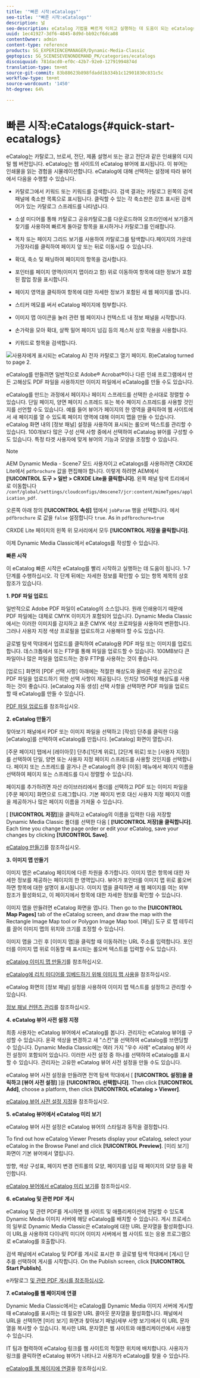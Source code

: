 ```yaml
---
title: '"빠른 시작:eCatalogs"'
seo-title: '"빠른 시작:eCatalogs"'
description: 널
seo-description: eCatalog 기법을 빠르게 익히고 실행하는 데 도움이 되는 eCatalogs 소개 및 빠른 시작
uuid: 1ec41927-3df6-4845-8d9d-bb92cf6dca08
contentOwner: admin
content-type: reference
products: SG_EXPERIENCEMANAGER/Dynamic-Media-Classic
geptopics: SG_SCENESEVENONDEMAND_PK/categories/ecatalogs
discoiquuid: 781dacd0-ef0c-42b7-92e0-12791994874d
translation-type: tm+mt
source-git-commit: 83b88623b898fdadd1b334b1c12901830c831c5c
workflow-type: tm+mt
source-wordcount: '1450'
ht-degree: 64%

---
```



# 빠른 시작:eCatalogs{#quick-start-ecatalogs}

eCatalog는 카탈로그, 브로셔, 전단, 제품 설명서 또는 광고 전단과 같은 인쇄물의 디지털 웹 버전입니다. eCatalog는 웹 사이트의 eCatalog 뷰어에 표시됩니다. 이 뷰어는 인쇄물을 읽는 경험을 시뮬레이션합니다. eCatalog에 대해 선택하는 설정에 따라 뷰어에서 다음을 수행할 수 있습니다.

* 카탈로그에서 키워드 또는 키워드를 검색합니다. 검색 결과는 카탈로그 왼쪽의 검색 패널에 축소판 목록으로 표시됩니다. 클릭할 수 있는 각 축소판은 강조 표시된 검색어가 있는 카탈로그 스프레드를 나타냅니다.

* 소셜 미디어를 통해 카탈로그 공유카탈로그를 다운로드하여 오프라인에서 보기즐겨찾기를 사용하여 빠르게 돌아갈 항목을 표시하거나 카탈로그를 인쇄합니다.
* 목차 또는 페이지 그리드 보기를 사용하여 카탈로그를 탐색합니다.페이지의 가운데 가장자리를 클릭하여 페이지 앞 또는 뒤로 이동시킬 수 있습니다.
* 확대, 축소 및 패닝하여 페이지의 항목을 검사합니다.
* 포인터를 페이지 영역(이미지 맵이라고 함) 위로 이동하여 항목에 대한 정보가 포함된 팝업 창을 표시합니다.
* 페이지 영역을 클릭하여 항목에 대한 자세한 정보가 포함된 새 웹 페이지를 엽니다.
* 스티커 메모를 써서 eCatalog 페이지에 첨부합니다.
* 이미지 맵 아이콘을 눌러 관련 웹 페이지나 컨텍스트 내 정보 패널을 시작합니다.
* 손가락을 모아 확대, 살짝 밀어 페이지 넘김 등의 제스처 상호 작용을 사용합니다.
* 키워드로 항목을 검색합니다.

![사용자에게 표시되는 eCatalog A) 전자 카탈로그 열기 페이지. B)eCatalog turned to page 2.](/help/assets/ec_cat_viewer_popup.png)

eCatalog를 만들려면 일반적으로 Adobe® Acrobat®이나 다른 인쇄 프로그램에서 만든 고해상도 PDF 파일을 사용하지만 이미지 파일에서 eCatalog를 만들 수도 있습니다.

eCatalog를 만드는 과정에서 페이지나 페이지 스프레드를 선택한 순서대로 정렬할 수 있습니다. 단일 페이지, 양면 페이지 스프레드 또는 복수 페이지 스프레드를 사용할 것인지를 선언할 수도 있습니다. 예를 들어 뷰어가 페이지의 한 영역을 클릭하여 웹 사이트에서 새 페이지를 열 수 있도록 페이지 영역에 대해 이미지 맵을 만들 수 있습니다. eCatalog 화면 내의 [정보 패널] 설정을 사용하여 표시되는 롤오버 텍스트를 관리할 수 있습니다. 100개보다 많은 구성 선택 사항 중에서 선택하여 eCatalog 뷰어를 구성할 수도 있습니다. 특정 타겟 사용자에 맞게 뷰어의 기능과 모양을 조정할 수 있습니다.

>[!NOTE]
>
>AEM Dynamic Media - Scene7 모드 사용자이고 eCatalogs를 사용하려면 CRXDE Lite에서 `pdfbrochure` 값을 편집해야 합니다. 이렇게 하려면 AEM에서 **[!UICONTROL 도구 > 일반 > CRXDE Lite을 클릭합니다]**. 왼쪽 패널 탐색 트리에서 로 이동합니다 `/conf/global/settings/cloudconfigs/dmscene7/jcr:content/mimeTypes/application_pdf`.
>
>오른쪽 아래 창의 **[!UICONTROL 속성]** 탭에서 `jobParam` 행을 선택합니다. 에서 `pdfbrochure` 로 값을 `false` 설정합니다 `true`. As in `pdfbrochure=true`
>
>CRXDE Lite 페이지의 왼쪽 위 모서리에서 모두 **[!UICONTROL 저장을 클릭합니다]**.
>
>이제 Dynamic Media Classic에서 eCatalogs를 작성할 수 있습니다.

**빠른 시작**

이 eCatalog 빠른 시작은 eCatalog를 빨리 시작하고 실행하는 데 도움이 됩니다. 1-7 단계를 수행하십시오. 각 단계 뒤에는 자세한 정보를 확인할 수 있는 항목 제목의 상호 참조가 있습니다.

**1. PDF 파일 업로드**

일반적으로 Adobe PDF 파일이 eCatalog의 소스입니다. 원래 인쇄용이기 때문에 PDF 파일에는 대체로 CMYK 이미지가 포함되어 있습니다. Dynamic Media Classic에서는 이러한 이미지를 감지하고 표준 CMYK 색상 프로파일을 사용하여 변환합니다. 그러나 사용자 지정 색상 프로필을 업로드하고 사용해야 할 수도 있습니다.

글로벌 탐색 막대에서 업로드를 클릭하여 eCatalog용 PDF 파일 또는 이미지를 업로드합니다. 데스크톱에서 또는 FTP를 통해 파일을 업로드할 수 있습니다. 100MB보다 큰 파일이나 많은 파일을 업로드하는 경우 FTP를 사용하는 것이 좋습니다.

[업로드] 화면의 [PDF 선택 사항] 아래에는 적절한 해상도와 올바른 색상 공간으로 PDF 파일을 업로드하기 위한 선택 사항이 제공됩니다. 인치당 150픽셀 해상도를 사용하는 것이 좋습니다. [eCatalog 자동 생성] 선택 사항을 선택하면 PDF 파일을 업로드할 때 eCatalog를 만들 수 있습니다.

[PDF 파일 업로드](uploading-pdf-files.md#uploading_the_pdf_files)를 참조하십시오.

**2. eCatalog 만들기**

찾아보기 패널에서 PDF 또는 이미지 파일을 선택하고 [작성] 단추를 클릭한 다음 [eCatalog]를 선택하여 eCatalog를 만듭니다. [eCatalog] 화면이 열립니다.

[주문 페이지] 탭에서 [레이아웃] 단추([1단계 위로], [2단계 위로] 또는 [사용자 지정])를 선택하여 단일, 양면 또는 사용자 지정 페이지 스프레드를 사용할 것인지를 선택합니다. 페이지 또는 스프레드를 끌거나 큰 eCatalog의 경우 [이동] 메뉴에서 페이지 이름을 선택하여 페이지 또는 스프레드를 다시 정렬할 수 있습니다.

페이지를 추가하려면 자산 라이브러리에서 폴더를 선택하고 PDF 또는 이미지 파일을 [주문 페이지] 화면으로 드래그합니다. 기본 페이지 번호 대신 사용자 지정 페이지 이름을 제공하거나 많은 페이지 이름을 가져올 수 있습니다.

[ **[!UICONTROL 저장]**]을 클릭하고 eCatalog의 이름을 입력한 다음 저장할 Dynamic Media Classic 폴더를 선택한 다음 [ **[!UICONTROL 저장]을 클릭합니다]**. Each time you change the page order or edit your eCatalog, save your changes by clicking **[!UICONTROL Save]**.

[eCatalog 만들기](creating-ecatalog.md)를 참조하십시오.

**3. 이미지 맵 만들기**

이미지 맵은 eCatalog 페이지에 다른 차원을 추가합니다. 이미지 맵은 항목에 대한 자세한 정보를 제공하는 페이지의 한 영역입니다. 뷰어가 포인터를 이미지 맵 위로 롤오버하면 항목에 대한 설명이 표시됩니다. 이미지 맵을 클릭하면 새 웹 페이지를 여는 외부 참조가 활성화되고, 이 페이지에서 항목에 대한 자세한 정보를 확인할 수 있습니다.

이미지 맵을 만들려면 eCatalog 화면을 엽니다. Then go to the **[!UICONTROL Map Pages]** tab of the eCatalog screen, and draw the map with the Rectangle Image Map tool or Polygon Image Map tool. [패닝] 도구 로 맵 테두리를 끌어 이미지 맵의 위치와 크기를 조정할 수 있습니다.

이미지 맵을 그린 후 [이미지 맵]을 클릭할 때 이동하려는 URL 주소를 입력합니다. 포인터를 이미지 맵 위로 이동할 때 표시되는 롤오버 텍스트를 입력할 수도 있습니다.

[eCatalog 이미지 맵 만들기](creating-ecatalog-image-maps.md#creating-ecatalog-image-maps)를 참조하십시오.

[eCatalog에 리치 미디어를 임베드하기 위해 이미지 맵 사용](creating-ecatalog-image-maps.md#embedding-rich-media-in-an-ecatalog)을 참조하십시오.

eCatalog 화면의 [정보 패널] 설정을 사용하여 이미지 맵 텍스트를 설정하고 관리할 수 있습니다.

[정보 패널 컨텐츠 관리](info-panel-content.md#managing-info-panel-content)를 참조하십시오.

**4. eCatalog 뷰어 사전 설정 지정**

최종 사용자는 eCatalog 뷰어에서 eCatalog를 봅니다. 관리자는 eCatalog 뷰어를 구성할 수 있습니다. 윤곽 색상을 변경하고 새 &quot;스킨&quot;을 선택하여 eCatalog를 브랜딩할 수 있습니다. Dynamic Media Classic에는 여러 가지 &quot;우수 사례&quot; eCatalog 뷰어 사전 설정이 포함되어 있습니다. 이러한 사전 설정 중 하나를 선택하여 eCatalog를 표시할 수 있습니다. 관리자는 고유한 eCatalog 뷰어 사전 설정을 만들 수도 있습니다.

eCatalog 뷰어 사전 설정을 만들려면 전역 탐색 막대에서 [ **[!UICONTROL 설정]을 클릭하고 [뷰어 사전 설정]** ]을 **[!UICONTROL 선택합니다]**. Then click **[!UICONTROL Add]**, choose a platform, then click **[!UICONTROL eCatalog > Viewer]**.

[eCatalog 뷰어 사전 설정 지정](setting-ecatalog-viewer-presets.md#setting-up-ecatalog-viewer-presets)을 참조하십시오.

**5. eCatalog 뷰어에서 eCatalog 미리 보기**

eCatalog 뷰어 사전 설정은 eCatalog 뷰어의 스타일과 동작을 결정합니다.

To find out how eCatalog Viewer Presets display your eCatalog, select your eCatalog in the Browse Panel and click **[!UICONTROL Preview]**. [미리 보기] 화면이 기본 뷰어에서 열립니다.

방향, 색상 구성표, 페이지 변경 컨트롤의 모양, 페이지를 넘길 때 페이지의 모양 등을 확인합니다. 

[eCatalog 뷰어에서 eCatalog 미리 보기](previewing-ecatalogs-ecatalog-viewer.md#previewing-ecatalogs-in-the-ecatalog-viewer)를 참조하십시오.

**6. eCatalog 및 관련 PDF 게시**

eCatalog 및 관련 PDF를 게시하면 웹 사이트 및 애플리케이션에 전달할 수 있도록 Dynamic Media 이미지 서버에 해당 eCatalog를 배치할 수 있습니다. 게시 프로세스의 일부로 Dynamic Media Classic은 eCatalog에 대한 URL 문자열을 활성화합니다. 이 URL을 사용하여 다이내믹 미디어 이미지 서버에서 웹 사이트 또는 응용 프로그램으로 eCatalog를 호출합니다.

검색 패널에서 eCatalog 및 PDF를 게시로 표시한 후 글로벌 탐색 막대에서 [게시] 단추를 선택하여 게시를 시작합니다. On the Publish screen, click **[!UICONTROL Start Publish]**.

e카탈로그 [및 관련 PDF 게시를 참조하십시오](publishing-ecatalogs-associated-pdfs.md#publishing-ecatalogs-and-associated-pdfs).

**7. eCatalog를 웹 페이지에 연결**

Dynamic Media Classic에서는 eCatalog를 Dynamic Media 이미지 서버에 게시할 때 eCatalog를 표시하는 데 필요한 URL 콜아웃 문자열을 활성화합니다. 패널에서 URL을 선택하면 [미리 보기] 화면과 찾아보기 패널(세부 사항 보기)에서 이 URL 문자열을 복사할 수 있습니다. 복사한 URL 문자열은 웹 사이트와 애플리케이션에서 사용할 수 있습니다.

IT 팀과 협력하여 eCatalog 링크를 웹 사이트의 적절한 위치에 배치합니다. 사용자가 링크를 클릭하면 eCatalog 뷰어가 나타나고 사용자가 eCatalog를 찾을 수 있습니다. 

[eCatalog를 웹 페이지에 연결](linking-ecatalog-web-page.md#linking-an-ecatalog-to-a-web-page)을 참조하십시오.
